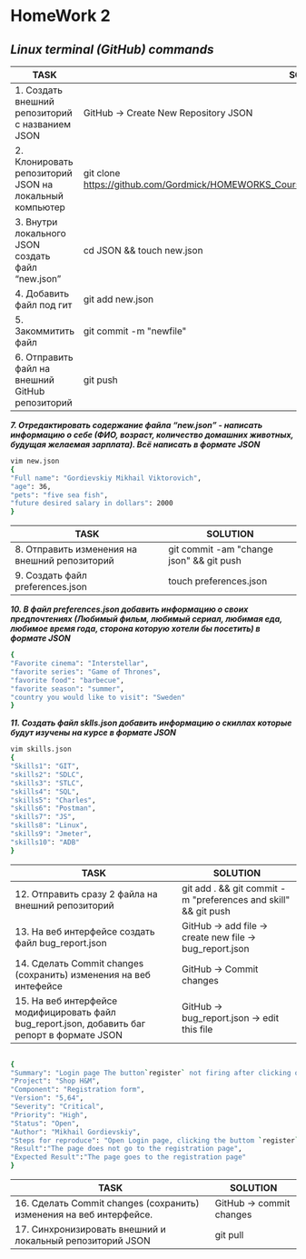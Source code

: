 # HomeWork 2

## _Linux terminal (GitHub) commands_

| TASK | SOLUTION |
| ------ | ------ |
| 1. Создать внешний репозиторий c названием JSON | GitHub -> Create New Repository JSON |
| 2. Клонировать репозиторий JSON на локальный компьютер | git clone https://github.com/Gordmick/HOMEWORKS_Course_V_Ksendzov/edit/main/GITBASH/HomeWork_2json.md |
| 3. Внутри локального JSON создать файл “new.json” | cd JSON && touch new.json |
| 4. Добавить файл под гит | git add new.json |
| 5. Закоммитить файл | git commit -m "newfile" |
| 6. Отправить файл на внешний GitHub репозиторий | git push |

***7. Отредактировать содержание файла “new.json” - написать информацию о себе (ФИО, возраст, количество домашних животных, будущая желаемая зарплата). Всё написать в формате JSON***
```sh
vim new.json
{
"Full name": "Gordievskiy Mikhail Viktorovich",
"age": 36,
"pets": "five sea fish",
"future desired salary in dollars": 2000
}
```

| TASK | SOLUTION |
| ------ | ------ |
| 8. Отправить изменения на внешний репозиторий | git commit -am "change json" && git push |
| 9. Создать файл preferences.json | touch preferences.json |

***10. В файл preferences.json добавить информацию о своих предпочтениях (Любимый фильм, любимый сериал, любимая еда, любимое время года, сторона которую хотели бы посетить) в формате JSON***

```sh
{
"Favorite cinema": "Interstellar",
"favorite series": "Game of Thrones",
"favorite food": "barbecue",
"favorite season": "summer",
"country you would like to visit": "Sweden"
}
```

***11. Создать файл sklls.json добавить информацию о скиллах которые будут изучены на курсе в формате JSON***

```sh
vim skills.json
{
"Skills1": "GIT",
"skills2": "SDLC",
"skills3": "STLC",
"skills4": "SQL",
"skills5": "Charles",
"skills6": "Postman",
"skills7": "JS",
"skills8": "Linux",
"skills9": "Jmeter",
"skills10": "ADB"
}
```

| TASK | SOLUTION |
| ------ | ------ |
| 12. Отправить сразу 2 файла на внешний репозиторий  | git add . && git commit -m "preferences and skill" && git push |
| 13. На веб интерфейсе создать файл bug_report.json | GitHub -> add file -> create new file -> bug_report.json |
| 14. Сделать Commit changes (сохранить) изменения на веб интефейсе | GitHub -> Commit changes |
| 15. На веб интерфейсе модифицировать файл bug_report.json, добавить баг репорт в формате JSON | GitHub -> bug_report.json -> edit this file |
```sh

{
"Summary": "Login page The button`register` not firing after clicking on the page",
"Project": "Shop H&M",
"Component": "Registration form",
"Version": "5,64",
"Severity": "Critical",
"Priority": "High",
"Status": "Open",
"Author": "Mikhail Gordievskiy",
"Steps for reproduce": "Open Login page, clicking the buttom `register`",
"Result":"The page does not go to the registration page",
"Expected Result":"The page goes to the registration page"
}
```


| TASK | SOLUTION |
| ------ | ------ |
| 16. Сделать Commit changes (сохранить) изменения на веб интерфейсе.  | GitHub -> commit changes |
| 17. Синхронизировать внешний и локальный репозиторий JSON  | git pull |

